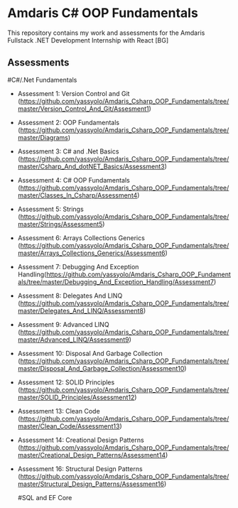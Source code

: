 # Amdaris C# OOP Fundamentals

This repository contains my work and assessments for the Amdaris Fullstack .NET Development Internship with React [BG]

## Assessments
#C#/.Net Fundamentals
- Assessment 1: Version Control and Git (https://github.com/yassyolo/Amdaris_Csharp_OOP_Fundamentals/tree/master/Version_Control_And_Git/Assesment1)
- Assessment 2: OOP Fundamentals (https://github.com/yassyolo/Amdaris_Csharp_OOP_Fundamentals/tree/master/Diagrams)
- Assessment 3: C# and .Net Basics (https://github.com/yassyolo/Amdaris_Csharp_OOP_Fundamentals/tree/master/Csharp_And_dotNET_Basics/Assessment3)
- Assessment 4: C# OOP Fundamentals (https://github.com/yassyolo/Amdaris_Csharp_OOP_Fundamentals/tree/master/Classes_In_Csharp/Assessment4)
- Assessment 5: Strings (https://github.com/yassyolo/Amdaris_Csharp_OOP_Fundamentals/tree/master/Strings/Assessment5)
- Assessment 6: Arrays Collections Generics (https://github.com/yassyolo/Amdaris_Csharp_OOP_Fundamentals/tree/master/Arrays_Collections_Generics/Assessment6)
- Assessment 7: Debugging And Exception Handling(https://github.com/yassyolo/Amdaris_Csharp_OOP_Fundamentals/tree/master/Debugging_And_Exception_Handling/Assessment7)
- Assessment 8: Delegates And LINQ (https://github.com/yassyolo/Amdaris_Csharp_OOP_Fundamentals/tree/master/Delegates_And_LINQ/Assessment8)
- Assessment 9: Advanced LINQ (https://github.com/yassyolo/Amdaris_Csharp_OOP_Fundamentals/tree/master/Advanced_LINQ/Assessment9)
- Assessment 10: Disposal And Garbage Collection (https://github.com/yassyolo/Amdaris_Csharp_OOP_Fundamentals/tree/master/Disposal_And_Garbage_Collection/Assessment10)
- Assessment 12: SOLID Principles (https://github.com/yassyolo/Amdaris_Csharp_OOP_Fundamentals/tree/master/SOLID_Principles/Assessment12)
- Assessment 13: Clean Code (https://github.com/yassyolo/Amdaris_Csharp_OOP_Fundamentals/tree/master/Clean_Code/Assessment13)
- Assessment 14: Creational Design Patterns (https://github.com/yassyolo/Amdaris_Csharp_OOP_Fundamentals/tree/master/Creational_Design_Patterns/Assessment14)
- Assessment 16: Structural Design Patterns (https://github.com/yassyolo/Amdaris_Csharp_OOP_Fundamentals/tree/master/Structural_Design_Patterns/Assessment16)

  #SQL and EF Core

